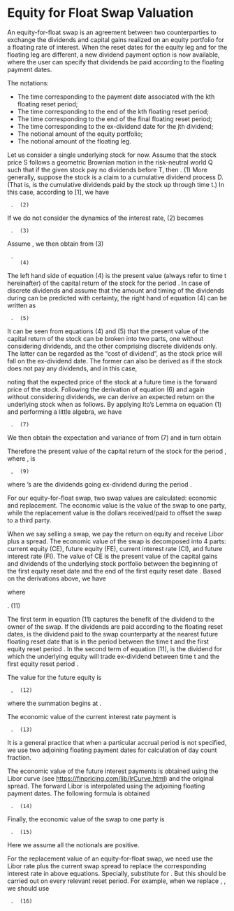 # Equity for Float Swap Valuation

An equity-for-float swap is an agreement between two counterparties to exchange the dividends and capital gains realized on an equity portfolio for a floating rate of interest.  When the reset dates for the equity leg and for the floating leg are different, a new dividend payment option is now available, where the user can specify that dividends be paid according to the floating payment dates.

The notations:

 - The time corresponding to the payment date associated with the kth floating reset period;
 - The time corresponding to the end of the kth floating reset period;
 - The time corresponding to the end of the final floating reset period;
 - The time corresponding to the ex-dividend date for the jth dividend;
 - The notional amount of the equity portfolio;
 - The notional amount of the floating leg.

Let us consider a single underlying stock for now.  Assume that the stock price S follows a geometric Brownian motion in the risk-neutral world Q such that if the given stock pay no dividends before T, then
					 .							(1)
More generally, suppose the stock is a claim to a cumulative dividend process D. (That is,   is the cumulative dividends paid by the stock up through time t.)  In this case, according to [1], we have

	 .	(2)

If we do not consider the dynamics of the interest rate, (2) becomes

	 .	(3)

Assume  , we then obtain from (3)

	 .	
		(4)
The left hand side of equation (4) is the present value (always refer to time t hereinafter) of the capital return of the stock for the period  .  In case of discrete dividends and assume that the amount and timing of the dividends during   can be predicted with certainty, the right hand of equation (4) can be written as

	 .	(5)

It can be seen from equations (4) and (5) that the present value of the capital return of the stock can be broken into two parts, one without considering dividends, and the other comprising discrete dividends only.  The latter can be regarded as the “cost of dividend”, as the stock price will fall on the ex-dividend date.  The former can also be derived as if the stock does not pay any dividends, and in this case,

	 

noting that the expected price of the stock at a future time is the forward price of the stock.  Following the derivation of equation (6) and again without considering dividends, we can derive an expected return on the underlying stock when   as follows.  By applying Ito’s Lemma on equation (1) and performing a little algebra, we have

	 .	(7)

We then obtain the expectation and variance of   from (7) and in turn obtain

	 

Therefore the present value of the capital return of the stock for the period  , where  , is

	 ,	(9)

where  ’s are the dividends going ex-dividend during the period  .

For our equity-for-float swap, two swap values are calculated: economic and replacement.  The economic value is the value of the swap to one party, while the replacement value is the dollars received/paid to offset the swap to a third party.

When we say selling a swap, we pay the return on equity and receive Libor plus a spread.  The economic value of the swap is decomposed into 4 parts: current equity (CE), future equity (FE), current interest rate (CI), and future interest rate (FI).  The value of CE is the present value of the capital gains and dividends of the underlying stock portfolio between the beginning of the first equity reset date   and the end of the first equity reset date  .  Based on the derivations above, we have

	 

where

 .	(11)

The first term in equation (11) captures the benefit of the dividend to the owner of the swap.  If the dividends are paid according to the floating reset dates,   is the dividend paid to the swap counterparty at the nearest future floating reset date that is in the period between the time t and the first equity reset period  .  In the second term of equation (11),   is the dividend for which the underlying equity will trade ex-dividend between time t and the first equity reset period  .  

The value for the future equity is

	 ,	(12)

where the summation begins at  .

The economic value of the current interest rate payment is

	 .	(13)

It is a general practice that when a particular accrual period is not specified, we use two adjoining floating payment dates for calculation of day count fraction.

The economic value of the future interest payments is obtained using the Libor curve (see https://finpricing.com/lib/IrCurve.html) and the original spread.  The forward Libor is interpolated using the adjoining floating payment dates.  The following formula is obtained

	 .	(14)

Finally, the economic value of the swap to one party is

	 .	(15)

Here we assume all the notionals are positive.

For the replacement value of an equity-for-float swap, we need use the Libor rate plus the current swap spread to replace the corresponding interest rate in above equations.  Specially, substitute   for  .  But this should be carried out on every relevant reset period.  For example, when we replace  ,  , we should use

	 .	(16)


